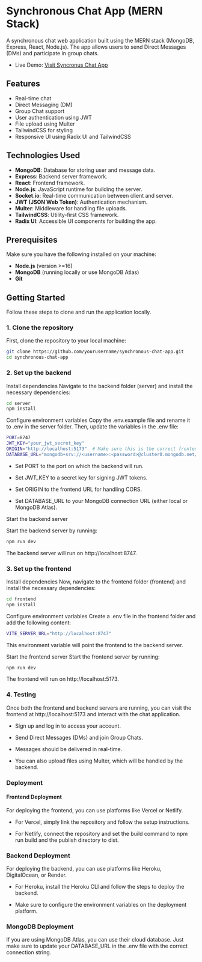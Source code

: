 # Synchronous Chat App (MERN Stack)

A synchronous chat web application built using the MERN stack (MongoDB, Express, React, Node.js). The app allows users to send Direct Messages (DMs) and participate in group chats.
- Live Demo: [Visit Syncronus Chat App](https://syncronus-chat-app.netlify.app)


## Features
- Real-time chat
- Direct Messaging (DM)
- Group Chat support
- User authentication using JWT
- File upload using Multer
- TailwindCSS for styling
- Responsive UI using Radix UI and TailwindCSS

## Technologies Used
- **MongoDB**: Database for storing user and message data.
- **Express**: Backend server framework.
- **React**: Frontend framework.
- **Node.js**: JavaScript runtime for building the server.
- **Socket.io**: Real-time communication between client and server.
- **JWT (JSON Web Token)**: Authentication mechanism.
- **Multer**: Middleware for handling file uploads.
- **TailwindCSS**: Utility-first CSS framework.
- **Radix UI**: Accessible UI components for building the app.

## Prerequisites
Make sure you have the following installed on your machine:
- **Node.js** (version >=16)
- **MongoDB** (running locally or use MongoDB Atlas)
- **Git**

## Getting Started

Follow these steps to clone and run the application locally.

### 1. Clone the repository
First, clone the repository to your local machine:
```bash
git clone https://github.com/yourusername/synchronous-chat-app.git
cd synchronous-chat-app

```

### 2. Set up the backend
Install dependencies
Navigate to the backend folder (server) and install the necessary dependencies:
```bash
cd server
npm install

```
Configure environment variables
Copy the .env.example file and rename it to .env in the server folder. Then, update the variables in the .env file:

```bash
PORT=8747
JWT_KEY="your_jwt_secret_key"
ORIGIN="http://localhost:5173"  # Make sure this is the correct frontend URL
DATABASE_URL="mongodb+srv://<username>:<password>@cluster0.mongodb.net/your_database_name"
```

- Set PORT to the port on which the backend will run.

- Set JWT_KEY to a secret key for signing JWT tokens.

- Set ORIGIN to the frontend URL for handling CORS.

- Set DATABASE_URL to your MongoDB connection URL (either local or MongoDB Atlas).

Start the backend server

Start the backend server by running:

```bash
npm run dev
```
The backend server will run on http://localhost:8747.

### 3. Set up the frontend
Install dependencies
Now, navigate to the frontend folder (frontend) and install the necessary dependencies:
```bash
cd frontend
npm install
```
Configure environment variables
Create a .env file in the frontend folder and add the following content:

```bash
VITE_SERVER_URL="http://localhost:8747"
```
This environment variable will point the frontend to the backend server.

Start the frontend server
Start the frontend server by running:
```bash
npm run dev
```
The frontend will run on http://localhost:5173.

### 4. Testing
Once both the frontend and backend servers are running, you can visit the frontend at 
http://localhost:5173 and interact with the chat application.

- Sign up and log in to access your account.

- Send Direct Messages (DMs) and join Group Chats.

- Messages should be delivered in real-time.

- You can also upload files using Multer, which will be handled by the backend.

### Deployment
#### Frontend Deployment
For deploying the frontend, you can use platforms like Vercel or Netlify.

- For Vercel, simply link the repository and follow the setup instructions.

- For Netlify, connect the repository and set the build command to npm run build and the publish directory to dist.

### Backend Deployment
For deploying the backend, you can use platforms like Heroku, DigitalOcean, or Render.

- For Heroku, install the Heroku CLI and follow the steps to deploy the backend.

- Make sure to configure the environment variables on the deployment platform.

### MongoDB Deployment
If you are using MongoDB Atlas, you can use their cloud database. Just make sure to update your DATABASE_URL in the .env file with the correct connection string.

